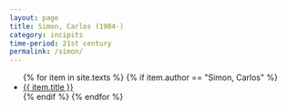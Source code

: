 ```yaml
---
layout: page
title: Simon, Carlos (1984-)
category: incipits
time-period: 21st century
permalink: /simon/
---
```


<ul class="texts">
    {% for item in site.texts %}
      {% if item.author == "Simon, Carlos" %}
          <li class="text-title">
          <a href="{{ site.baseurl }}{{ item.url }}">
        {{ item.title }}
              </a>
    </li>
      {% endif %}
    {% endfor %}
</ul>
